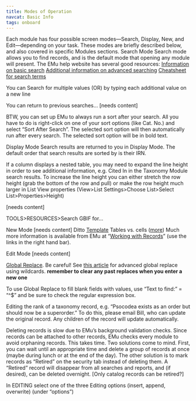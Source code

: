 ```yaml
---
title: Modes of Operation
navcat: Basic Info
tags: onboard
---
```


Each module has four possible screen modes—Search, Display, New, and Edit—depending on your task. These modes are briefly described below, and also covered in specific Modules sections.
Search Mode
Search mode allows you to find records, and is the default mode that opening any module will present. The EMu help website has several good resources:
[Information on basic search](http://help.emu.axiell.com/latest/en/Topics/Common/How%20to%20search.htm)
[Additional information on advanced searching](http://help.emu.axiell.com/latest/en/Topics/Common/Search%20-%20section.htm)
[Cheatsheet for search terms](http://help.emu.axiell.com/latest/en/Resources/Downloads/Unicode/EMu_Unicode_Cheatsheet_IE_20170602.pdf)

You can Search for multiple values (OR) by typing each additional value on a new line

You can return to previous searches… [needs content]

BTW, you can set up EMu to always run a sort after your search.  All you have to do is right-click on one of your sort options (like Cat. No.) and select “Sort After Search”.  The selected sort option will then automatically run after every search.  The selected sort option will be in bold text.

Display Mode
Search results are returned to you in Display Mode. The default order that search results are sorted by is their IRN.

If a column displays a nested table, you may need to expand the line height in order to see additional information, e.g. Cited In in the Taxonomy Module search results. To increase the line height you can either stretch the row height (grab the bottom of the row and pull) or make the row height much larger in List View properties (View>List Settings>Choose List>Select List>Properties>Height)

[needs content]

TOOLS>RESOURCES>Search GBIF for…

New Mode
[needs content]
Ditto
[Template](http://help.emu.axiell.com/latest/en/Topics/Common/Record%20Templates.htm)
Tables vs. cells ([more](http://help.emu.axiell.com/latest/en/Topics/Common/Tables.htm))
Much more information is available from EMu at “[Working with Records](http://help.emu.axiell.com/latest/en/Topics/Common/Working%20with%20records.htm)” (use the links in the right hand bar).

Edit Mode
[needs content]

[Global Replace](http://help.emu.axiell.com/latest/en/Topics/Common/Global%20Replace.htm). Be careful! See [this article](http://help.emu.axiell.com/latest/en/Topics/Common/Wildcards%20in%20a%20Global%20Replace.htm) for advanced global replace using wildcards. **remember to clear any past replaces when you enter a new one**

To use Global Replace to fill blank fields with values, use “Text to find:” = “^$” and be sure to check the regular expression box.

Editing the rank of a taxonomy record, e.g. “Psocodea exists as an order but should now be a superorder.” To do this, please email Bill, who can update the original record. Any children of the record will update automatically.

Deleting records is slow due to EMu’s background validation checks.  Since records can be attached to other records, EMu checks every module to avoid orphaning records.  This takes time.  Two solutions come to mind.  First, you can wait until an appropriate time and delete a group of records at once (maybe during lunch or at the end of the day).  The other solution is to mark records as “Retired” on the security tab instead of deleting them.  A “Retired” record will disappear from all searches and reports, and (if desired), can be deleted overnight. [Only catalog records can be retired?]

In EDITING select one of the three Editing options (insert, append, overwrite) (under “options”)
